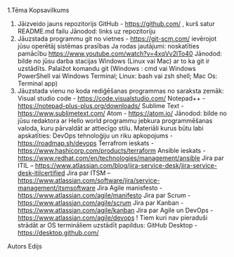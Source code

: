 1.Tēma
Kopsavilkums
1. Jāizveido jauns repozitorijs GitHub - https://github.com/ , kurš satur README.md 
failu
Jānodod: links uz repozitoriju
2. Jāuzstada programmu git no vietnes - https://git-scm.com/ ievērojot jūsu 
operētāj sistēmas prasības 
Ja rodas jautājumi: noskatīties pamācību 
https://www.youtube.com/watch?v=4xqVv2lTo40
Jānodod: bilde no jūsu darba stacijas Windows (Linux vai Mac) ar to ka git ir uzstādīts. 
Palaižot komandu git (Windows : cmd vai Windows PowerShell vai Windows Terminal; 
Linux: bash vai zsh shell; Mac Os: Terminal app)
3. Jāuzstada vienu no koda rediģēšanas programmas no saraksta zemāk:
Visual studio code - https://code.visualstudio.com/
Notepad++ - https://notepad-plus-plus.org/downloads/
Sublime Text - https://www.sublimetext.com/
Atom - https://atom.io/
Jānodod: bilde no jūsu redaktora ar Hello world programmu jebkura programmēšanas 
valoda, kuru pārvaldāt ar attiecīgo stilu.
Materiāli kurus būtu labi apskatīties: 
DevOps tehnoloģiju un riku apkopojums - https://roadmap.sh/devops
Terrafrom ieskats - https://www.hashicorp.com/products/terraform
Ansible ieskats - https://www.redhat.com/en/technologies/management/ansible
Jira par ITIL – https://www.atlassian.com/blog/jira-service-desk/jira-service-desk-itilcertified
Jira par ITSM – https://www.atlassian.com/software/jira/service-management/itsmsoftware
Jira Agile manisfesto - https://www.atlassian.com/agile/manifesto
Jira par Scrum - https://www.atlassian.com/agile/scrum
Jira par Kanban - https://www.atlassian.com/agile/kanban
Jira par Agile un DevOps - https://www.atlassian.com/agile/devops
! Tiem kuri nav pieraduši strādāt ar OS termināliem uzstādīt papildus:
GitHub Desktop - https://desktop.github.com/

Autors Edijs

